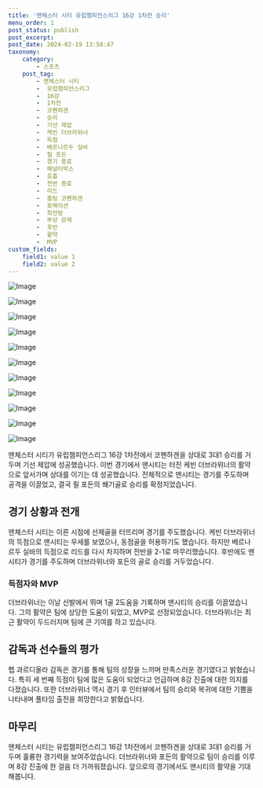 ```yaml
---
title: '맨체스터 시티 유럽챔피언스리그 16강 1차전 승리'
menu_order: 1
post_status: publish
post_excerpt: 
post_date: 2024-02-19 13:58:47
taxonomy:
    category:
        - 스포츠
    post_tag:
        - 맨체스터 시티
        -  유럽챔피언스리그
        -  16강
        -  1차전
        -  코펜하겐
        -  승리
        -  기선 제압
        -  케빈 더브라위너
        -  득점
        -  베르나르두 실바
        -  필 포든
        -  경기 종료
        -  페널티박스
        -  호흡
        -  전반 종료
        -  리드
        -  홈팀 코펜하겐
        -  포메이션
        -  최전방
        -  부상 문제
        -  후반
        -  활약
        -  MVP
custom_fields:
    field1: value 1
    field2: value 2
---
```


![Image](https://imgnews.pstatic.net/image/076/2024/02/14/2024021501000885100118401_20240214082702151.jpg?type=w647)

![Image](https://imgnews.pstatic.net/image/076/2024/02/14/2024021501000885100118403_20240214082702157.jpg?type=w647)

![Image](https://imgnews.pstatic.net/image/076/2024/02/14/2024021501000885100118407_20240214082702168.jpg?type=w647)

![Image](https://imgnews.pstatic.net/image/076/2024/02/14/2024021501000885100118402_20240214082702178.jpg?type=w647)

![Image](https://imgnews.pstatic.net/image/076/2024/02/14/2024021501000885100118406_20240214082702186.jpg?type=w647)

![Image](https://imgnews.pstatic.net/image/076/2024/02/14/2024021501000885100118405_20240214082702192.jpg?type=w647)

![Image](https://imgnews.pstatic.net/image/076/2024/02/14/2024021501000885100118404_20240214082702199.jpg?type=w647)

![Image](https://imgnews.pstatic.net/image/076/2024/02/14/2024021501000885100118408_20240214082702205.jpg?type=w647)

![Image](https://imgnews.pstatic.net/image/076/2024/02/14/2024021501000885100118409_20240214082702213.jpg?type=w647)

![Image](https://imgnews.pstatic.net/image/076/2024/02/14/20240215010008851001184011_20240214082702220.jpg?type=w647)

![Image](https://imgnews.pstatic.net/image/076/2024/02/14/20240215010008851001184010_20240214082702227.jpg?type=w647)

맨체스터 시티가 유럽챔피언스리그 16강 1차전에서 코펜하겐을 상대로 3대1 승리를 거두며 기선 제압에 성공했습니다. 이번 경기에서 맨시티는 터진 케빈 더브라위너의 활약으로 앞서가며 상대를 이기는 데 성공했습니다. 전체적으로 맨시티는 경기를 주도하며 공격을 이끌었고, 결국 필 포든의 쐐기골로 승리를 확정지었습니다.
## 경기 상황과 전개
맨체스터 시티는 이른 시점에 선제골을 터뜨리며 경기를 주도했습니다. 케빈 더브라위너의 득점으로 맨시티는 우세를 보였으나, 동점골을 허용하기도 했습니다. 하지만 베르나르두 실바의 득점으로 리드를 다시 차지하며 전반을 2-1로 마무리했습니다. 후반에도 맨시티가 경기를 주도하며 더브라위너와 포든의 골로 승리를 거두었습니다.
### 득점자와 MVP
더브라위너는 이날 선발에서 뛰며 1골 2도움을 기록하며 맨시티의 승리를 이끌었습니다. 그의 활약은 팀에 상당한 도움이 되었고, MVP로 선정되었습니다. 더브라위너는 최근 활약이 두드러지며 팀에 큰 기여를 하고 있습니다.
## 감독과 선수들의 평가
펩 과르디올라 감독은 경기를 통해 팀의 성장을 느끼며 만족스러운 경기였다고 밝혔습니다. 특히 세 번째 득점이 팀에 많은 도움이 되었다고 언급하며 8강 진출에 대한 의지를 다졌습니다. 또한 더브라위너 역시 경기 후 인터뷰에서 팀의 승리와 복귀에 대한 기쁨을 나타내며 풀타임 출전을 희망한다고 밝혔습니다.
## 마무리
맨체스터 시티는 유럽챔피언스리그 16강 1차전에서 코펜하겐을 상대로 3대1 승리를 거두며 훌륭한 경기력을 보여주었습니다. 더브라위너와 포든의 활약으로 팀이 승리를 이루며 8강 진출에 한 걸음 더 가까워졌습니다. 앞으로의 경기에서도 맨시티의 활약을 기대해봅니다.
